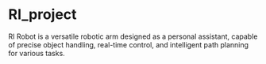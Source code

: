 # RI_project
RI Robot is a versatile robotic arm designed as a personal assistant, capable of precise object handling, real-time control, and intelligent path planning for various tasks.
